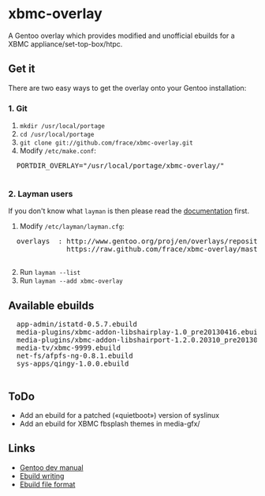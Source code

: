 xbmc-overlay
============
A Gentoo overlay which provides modified and unofficial ebuilds
for a XBMC appliance/set-top-box/htpc.

Get it
------
There are two easy ways to get the overlay onto your Gentoo installation:

### 1. Git
1. `mkdir /usr/local/portage`
2. `cd /usr/local/portage`
3. `git clone git://github.com/frace/xbmc-overlay.git`
4. Modify `/etc/make.conf`:

  <pre>
  PORTDIR_OVERLAY="/usr/local/portage/xbmc-overlay/"
  </pre>

### 2. Layman users
If you don't know what `layman` is then please read the [documentation][docs-layman] first.


1. Modify `/etc/layman/layman.cfg`:

  <pre>
  overlays  : http://www.gentoo.org/proj/en/overlays/repositories.xml
              https://raw.github.com/frace/xbmc-overlay/master/repositories.xml
  </pre>

2. Run `layman --list`
3. Run `layman --add xbmc-overlay`

[docs-layman]: http://www.gentoo.org/proj/en/overlays/userguide.xml

Available ebuilds
-----------------

  <pre>
  app-admin/istatd-0.5.7.ebuild
  media-plugins/xbmc-addon-libshairplay-1.0_pre20130416.ebuild
  media-plugins/xbmc-addon-libshairport-1.2.0.20310_pre20130221.ebuild
  media-tv/xbmc-9999.ebuild
  net-fs/afpfs-ng-0.8.1.ebuild
  sys-apps/qingy-1.0.0.ebuild
  </pre>

ToDo
----
- Add an ebuild for a patched («quietboot») version of syslinux
- Add an ebuild for XBMC fbsplash themes in media-gfx/

Links
-----
- [Gentoo dev manual][docs-devmanual]
- [Ebuild writing][docs-devmanual-ebuild]
- [Ebuild file format][docs-devmanual-ebuild-format]

[docs-devmanual]: http://devmanual.gentoo.org/
[docs-devmanual-ebuild]: http://devmanual.gentoo.org/ebuild-writing/
[docs-devmanual-ebuild-format]: http://devmanual.gentoo.org/ebuild-writing/file-format/
